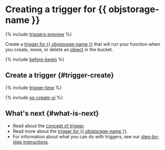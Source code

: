 # Creating a trigger for {{ objstorage-name }}

{% include [triggers-preview](../../_includes/functions/triggers-preview-stage.md) %}

Create a [trigger for {{ objstorage-name }}](../concepts/trigger/os-trigger.md) that will run your function when you create, move, or delete an [object](../../storage/concepts/object.md) in the bucket.

{% include [before-begin](../../_includes/functions/os-timer-before-begin.md) %}

## Create a trigger {#trigger-create}

{% include [trigger-time](../../_includes/functions/trigger-time.md) %}

{% include [os-create-ui](../../_includes/functions/os-create-ui.md) %}

## What's next {#what-is-next}

- Read about the [concept of trigger](../concepts/trigger/index.md).
- Read more about the [trigger for {{ objstorage-name }}](../concepts/trigger/os-trigger.md).
- For information about what you can do with triggers, see our [step-by-step instructions](../operations/index.md).

